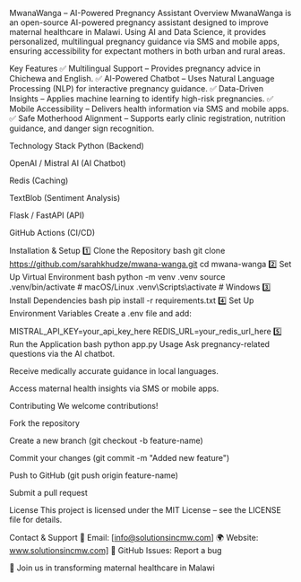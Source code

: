 MwanaWanga – AI-Powered Pregnancy Assistant
Overview
MwanaWanga is an open-source AI-powered pregnancy assistant designed to improve maternal healthcare in Malawi. Using AI and Data Science, it provides personalized, multilingual pregnancy guidance via SMS and mobile apps, ensuring accessibility for expectant mothers in both urban and rural areas.

Key Features
✅ Multilingual Support – Provides pregnancy advice in Chichewa and English. ✅ AI-Powered Chatbot – Uses Natural Language Processing (NLP) for interactive pregnancy guidance. ✅ Data-Driven Insights – Applies machine learning to identify high-risk pregnancies. ✅ Mobile Accessibility – Delivers health information via SMS and mobile apps. ✅ Safe Motherhood Alignment – Supports early clinic registration, nutrition guidance, and danger sign recognition.

Technology Stack
Python (Backend)

OpenAI / Mistral AI (AI Chatbot)

Redis (Caching)

TextBlob (Sentiment Analysis)

Flask / FastAPI (API)

GitHub Actions (CI/CD)

Installation & Setup
1️⃣ Clone the Repository
bash
git clone https://github.com/sarahkhudze/mwana-wanga.git
cd mwana-wanga
2️⃣ Set Up Virtual Environment
bash
python -m venv .venv
source .venv/bin/activate  # macOS/Linux
.venv\Scripts\activate  # Windows
3️⃣ Install Dependencies
bash
pip install -r requirements.txt
4️⃣ Set Up Environment Variables
Create a .env file and add:

MISTRAL_API_KEY=your_api_key_here
REDIS_URL=your_redis_url_here
5️⃣ Run the Application
bash
python app.py
Usage
Ask pregnancy-related questions via the AI chatbot.

Receive medically accurate guidance in local languages.

Access maternal health insights via SMS or mobile apps.

Contributing
We welcome contributions! 

Fork the repository

Create a new branch (git checkout -b feature-name)

Commit your changes (git commit -m "Added new feature")

Push to GitHub (git push origin feature-name)

Submit a pull request

License
This project is licensed under the MIT License – see the LICENSE file for details.

Contact & Support
📧 Email: [info@solutionsincmw.com] 🌍 Website: www.solutionsincmw.com] 📌 GitHub Issues: Report a bug

🚀 Join us in transforming maternal healthcare in Malawi
